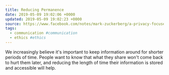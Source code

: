 ```yaml
---
title: Reducing Permanence
date: 2019-05-09 19:02:06 +0000
updated: 2019-05-09 19:02:23 +0000
source: https://www.facebook.com/notes/mark-zuckerberg/a-privacy-focused-vision-for-social-networking/10156700570096634/
tags:
  - communication #communication
  - ethics #ethics
---
```

We increasingly believe it's important to keep information around for shorter periods of time. People want to know that what they share won't come back to hurt them later, and reducing the length of time their information is stored and accessible will help.